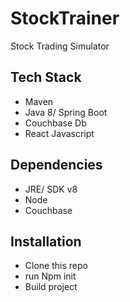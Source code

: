 # StockTrainer
Stock Trading Simulator

## Tech Stack

- Maven
- Java 8/ Spring Boot
- Couchbase Db
- React Javascript

## Dependencies

- JRE/ SDK v8
- Node
- Couchbase

## Installation

- Clone this repo
- run Npm init
- Build project
